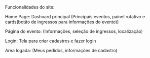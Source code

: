 Funcionalidades do site:

Home Page: Dashoard principal (Principais eventos, painel rotativo e cards(botão de ingressos para informações do evento))

Página do evento: (Informações, seleção de ingressos, localização)

Login: Tela para criar cadastros e fazer login

Area logada: (Meus pedidos, informações de cadastro)
